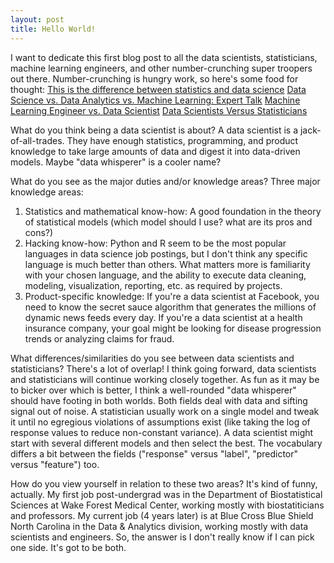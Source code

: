 ```yaml
---
layout: post
title: Hello World!
---
```


I want to dedicate this first blog post to all the data scientists, statisticians, machine learning engineers, and other number-crunching super troopers out there. Number-crunching is hungry work, so here's some food for thought:
[This is the difference between statistics and data science](https://mixpanel.com/blog/this-is-the-difference-between-statistics-and-data-science)
[Data Science vs. Data Analytics vs. Machine Learning: Expert Talk](https://www.simplilearn.com/data-science-vs-data-analytics-vs-machine-learning-article)
[Machine Learning Engineer vs. Data Scientist](https://www.springboard.com/blog/machine-learning-engineer-vs-data-scientist)
[Data Scientists Versus Statisticians](https://medium.com/odscjournal/data-scientists-versus-statisticians-8ea146b7a47f)

What do you think being a data scientist is about?
A data scientist is a jack-of-all-trades. They have enough statistics, programming, and product knowledge to take large amounts of data and digest it into data-driven models. Maybe "data whisperer" is a cooler name?

What do you see as the major duties and/or knowledge areas?
Three major knowledge areas:
1. Statistics and mathematical know-how: A good foundation in the theory of statistical models (which model should I use? what are its pros and cons?)
2. Hacking know-how: Python and R seem to be the most popular languages in data science job postings, but I don't think any specific language is much better than others. What matters more is familiarity with your chosen language, and the ability to execute data cleaning, modeling, visualization, reporting, etc. as required by projects.
3. Product-specific knowledge: If you're a data scientist at Facebook, you need to know the secret sauce algorithm that generates the millions of dynamic news feeds every day. If you're a data scientist at a health insurance company, your goal might be looking for disease progression trends or analyzing claims for fraud.

What differences/similarities do you see between data scientists and statisticians?
There's a lot of overlap! I think going forward, data scientists and statisticians will continue working closely together. As fun as it may be to bicker over which is better, I think a well-rounded "data whisperer" should have footing in both worlds. Both fields deal with data and sifting signal out of noise. A statistician usually work on a single model and tweak it until no egregious violations of assumptions exist (like taking the log of response values to reduce non-constant variance). A data scientist might start with several different models and then select the best. The vocabulary differs a bit between the fields ("response" versus "label", "predictor" versus "feature") too.

How do you view yourself in relation to these two areas?
It's kind of funny, actually. My first job post-undergrad was in the Department of Biostatistical Sciences at Wake Forest Medical Center, working mostly with biostatiticians and professors. My current job (4 years later) is at Blue Cross Blue Shield North Carolina in the Data & Analytics division, working mostly with data scientists and engineers. So, the answer is I don't really know if I can pick one side. It's got to be both.
